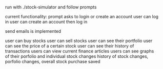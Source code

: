 run with ./stock-simulator and follow prompts

current functionality:
prompt asks to login or create an account
user can log in
user can create an account then log in

send emails is implemented

user can buy stocks
user can sell stocks
user can see their portfolio
user can see the price of a certain stock
user can see their history of transactions
users can view current finance articles
users can see graphs of their porfolio and individual stock changes
history of stock changes, porfolio changes, overall stock purchase saved
